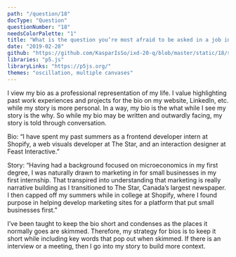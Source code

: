 ```yaml
---
path: "/question/18"
docType: "Question"
questionNumber: "18"
needsColorPalette: "1"
title: "What is the question you’re most afraid to be asked in a job interview? How could you answer that question in a way that is authentic?"
date: "2019-02-28"
github: "https://github.com/KasparIsSo/ixd-20-q/blob/master/static/18/sketch.js"
libraries: "p5.js"
libraryLinks: "https://p5js.org/"
themes: "oscillation, multiple canvases"
---
```


I view my bio as a professional representation of my life. I value highlighting past work experiences and projects for the bio on my website, LinkedIn, etc. while my story is more personal. In a way, my bio is the what while I see my story is the why. So while my bio may be written and outwardly facing, my story is told through conversation.

Bio:
“I have spent my past summers as a frontend developer intern at Shopify, a web visuals developer at The Star, and an interaction designer at Feast Interactive.”

Story:
“Having had a background focused on microeconomics in my first degree, I was naturally drawn to marketing in for small businesses in my first internship. That transpired into understanding that marketing is really narrative building as I transitioned to The Star, Canada’s largest newspaper. I then capped off my summers while in college at Shopify, where I found purpose in helping develop marketing sites for a platform that put small businesses first.”

I’ve been taught to keep the bio short and condenses as the places it normally goes are skimmed. Therefore, my strategy for bios is to keep it short while including key words that pop out when skimmed. If there is an interview or a meeting, then I go into my story to build more context.

